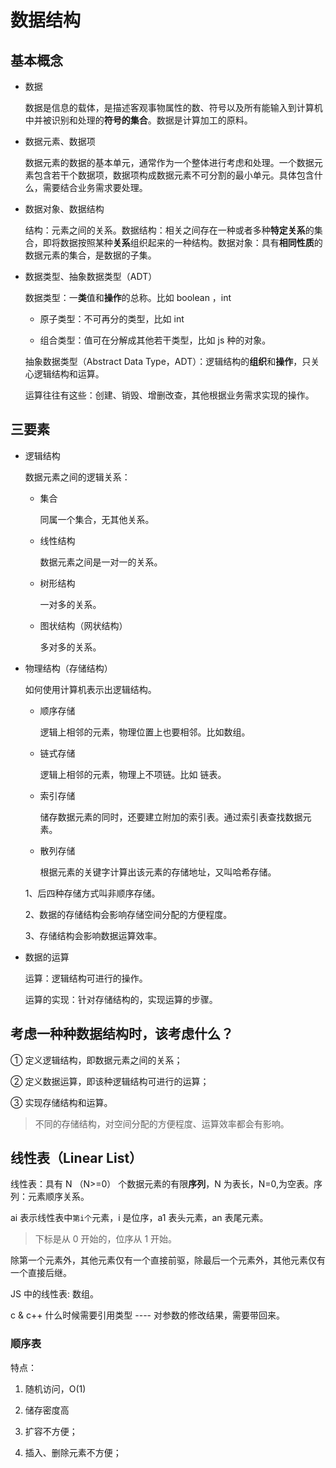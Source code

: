 # 数据结构

## 基本概念

- 数据

  数据是信息的载体，是描述客观事物属性的数、符号以及所有能输入到计算机中并被识别和处理的**符号的集合**。数据是计算加工的原料。

- 数据元素、数据项

  数据元素的数据的基本单元，通常作为一个整体进行考虑和处理。一个数据元素包含若干个数据项，数据项构成数据元素不可分割的最小单元。具体包含什么，需要结合业务需求要处理。

- 数据对象、数据结构

  结构：元素之间的关系。数据结构：相关之间存在一种或者多种**特定关系**的集合，即将数据按照某种**关系**组织起来的一种结构。数据对象：具有**相同性质**的数据元素的集合，是数据的子集。

- 数据类型、抽象数据类型（ADT）

  数据类型：一**类**值和**操作**的总称。比如 boolean ，int

  - 原子类型：不可再分的类型，比如 int

  - 组合类型：值可在分解成其他若干类型，比如 js 种的对象。

  抽象数据类型（Abstract Data Type，ADT）：逻辑结构的**组织**和**操作**，只关心逻辑结构和运算。

  运算往往有这些：创建、销毁、增删改查，其他根据业务需求实现的操作。

## 三要素

- 逻辑结构

  数据元素之间的逻辑关系：

  - 集合

    同属一个集合，无其他关系。

  - 线性结构

    数据元素之间是一对一的关系。

  - 树形结构

    一对多的关系。

  - 图状结构（网状结构）

    多对多的关系。

- 物理结构（存储结构）

  如何使用计算机表示出逻辑结构。

  - 顺序存储

    逻辑上相邻的元素，物理位置上也要相邻。比如数组。

  - 链式存储

    逻辑上相邻的元素，物理上不项链。比如 链表。

  - 索引存储

    储存数据元素的同时，还要建立附加的索引表。通过索引表查找数据元素。

  - 散列存储

    根据元素的关键字计算出该元素的存储地址，又叫哈希存储。

  1、后四种存储方式叫非顺序存储。

  2、数据的存储结构会影响存储空间分配的方便程度。

  3、存储结构会影响数据运算效率。

- 数据的运算

  运算：逻辑结构可进行的操作。

  运算的实现：针对存储结构的，实现运算的步骤。

## 考虑一种种数据结构时，该考虑什么？

① 定义逻辑结构，即数据元素之间的关系；

② 定义数据运算，即该种逻辑结构可进行的运算；

③ 实现存储结构和运算。

> 不同的存储结构，对空间分配的方便程度、运算效率都会有影响。

## 线性表（Linear List）

线性表：具有 N （N>=0） 个数据元素的有限**序列**，N 为表长，N=0,为空表。序列：元素顺序关系。

ai 表示线性表中`第i个`元素，i 是位序，a1 表头元素，an 表尾元素。

> 下标是从 0 开始的，位序从 1 开始。

除第一个元素外，其他元素仅有一个直接前驱，除最后一个元素外，其他元素仅有一个直接后继。

JS 中的线性表: 数组。

c & c++
什么时候需要引用类型 ---- 对参数的修改结果，需要带回来。

### 顺序表

特点：

1. 随机访问，O(1)

2. 储存密度高

3. 扩容不方便；

4. 插入、删除元素不方便；
